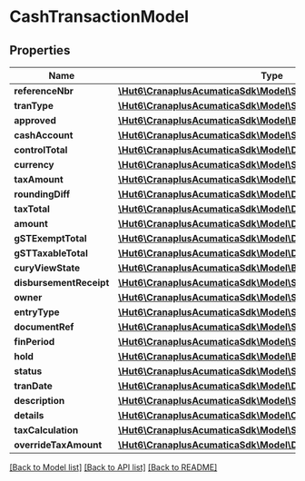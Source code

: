 # CashTransactionModel

## Properties
Name | Type | Description | Notes
------------ | ------------- | ------------- | -------------
**referenceNbr** | [**\Hut6\CranaplusAcumaticaSdk\Model\StringValueModel**](StringValueModel.md) |  | [optional] 
**tranType** | [**\Hut6\CranaplusAcumaticaSdk\Model\StringValueModel**](StringValueModel.md) |  | [optional] 
**approved** | [**\Hut6\CranaplusAcumaticaSdk\Model\BooleanValueModel**](BooleanValueModel.md) |  | [optional] 
**cashAccount** | [**\Hut6\CranaplusAcumaticaSdk\Model\StringValueModel**](StringValueModel.md) |  | [optional] 
**controlTotal** | [**\Hut6\CranaplusAcumaticaSdk\Model\DecimalValueModel**](DecimalValueModel.md) |  | [optional] 
**currency** | [**\Hut6\CranaplusAcumaticaSdk\Model\StringValueModel**](StringValueModel.md) |  | [optional] 
**taxAmount** | [**\Hut6\CranaplusAcumaticaSdk\Model\DecimalValueModel**](DecimalValueModel.md) |  | [optional] 
**roundingDiff** | [**\Hut6\CranaplusAcumaticaSdk\Model\DecimalValueModel**](DecimalValueModel.md) |  | [optional] 
**taxTotal** | [**\Hut6\CranaplusAcumaticaSdk\Model\DecimalValueModel**](DecimalValueModel.md) |  | [optional] 
**amount** | [**\Hut6\CranaplusAcumaticaSdk\Model\DecimalValueModel**](DecimalValueModel.md) |  | [optional] 
**gSTExemptTotal** | [**\Hut6\CranaplusAcumaticaSdk\Model\DecimalValueModel**](DecimalValueModel.md) |  | [optional] 
**gSTTaxableTotal** | [**\Hut6\CranaplusAcumaticaSdk\Model\DecimalValueModel**](DecimalValueModel.md) |  | [optional] 
**curyViewState** | [**\Hut6\CranaplusAcumaticaSdk\Model\BooleanValueModel**](BooleanValueModel.md) |  | [optional] 
**disbursementReceipt** | [**\Hut6\CranaplusAcumaticaSdk\Model\StringValueModel**](StringValueModel.md) |  | [optional] 
**owner** | [**\Hut6\CranaplusAcumaticaSdk\Model\StringValueModel**](StringValueModel.md) |  | [optional] 
**entryType** | [**\Hut6\CranaplusAcumaticaSdk\Model\StringValueModel**](StringValueModel.md) |  | [optional] 
**documentRef** | [**\Hut6\CranaplusAcumaticaSdk\Model\StringValueModel**](StringValueModel.md) |  | [optional] 
**finPeriod** | [**\Hut6\CranaplusAcumaticaSdk\Model\StringValueModel**](StringValueModel.md) |  | [optional] 
**hold** | [**\Hut6\CranaplusAcumaticaSdk\Model\BooleanValueModel**](BooleanValueModel.md) |  | [optional] 
**status** | [**\Hut6\CranaplusAcumaticaSdk\Model\StringValueModel**](StringValueModel.md) |  | [optional] 
**tranDate** | [**\Hut6\CranaplusAcumaticaSdk\Model\DateTimeValueModel**](DateTimeValueModel.md) |  | [optional] 
**description** | [**\Hut6\CranaplusAcumaticaSdk\Model\StringValueModel**](StringValueModel.md) |  | [optional] 
**details** | [**\Hut6\CranaplusAcumaticaSdk\Model\CashTransactionDetailModel[]**](CashTransactionDetailModel.md) |  | [optional] 
**taxCalculation** | [**\Hut6\CranaplusAcumaticaSdk\Model\StringValueModel**](StringValueModel.md) |  | [optional] 
**overrideTaxAmount** | [**\Hut6\CranaplusAcumaticaSdk\Model\DecimalValueModel**](DecimalValueModel.md) |  | [optional] 

[[Back to Model list]](../README.md#documentation-for-models) [[Back to API list]](../README.md#documentation-for-api-endpoints) [[Back to README]](../README.md)


